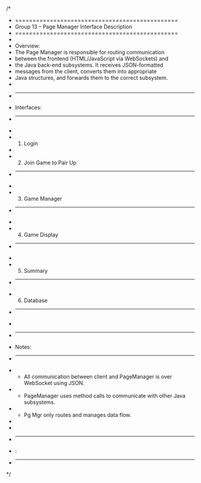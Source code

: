/*
 * ===============================================
 * Group 13 – Page Manager Interface Description
 * ===============================================
 *
 * Overview:
 * The Page Manager is responsible for routing communication 
 * between the frontend (HTML/JavaScript via WebSockets) and 
 * the Java back-end subsystems. It receives JSON-formatted 
 * messages from the client, converts them into appropriate 
 * Java structures, and forwards them to the correct subsystem.
 *
 * -----------------------------------------------
 * Interfaces:
 * -----------------------------------------------
 *
 * 1. Login 
 *
 * 2. Join Game to Pair Up
 * ---------------------
 *
 * 3. Game Manager
 * ---------------------
 *
 * 4. Game Display
 * ---------------------
 *
 * 5. Summary
 * ---------------------
 * 6. Database 
 * ---------------------
 *
 * -----------------------------------------------
 * Notes:
 * -----------------------------------------------
 * - All communication between client and PageManager is over WebSocket using JSON.
 * - PageManager uses method calls to communicate with other Java subsystems.
 * - Pg Mgr only routes and manages data flow.
 *
 *
 * -----------------------------------------------
 * :
 * -----------------------------------------------
 */
